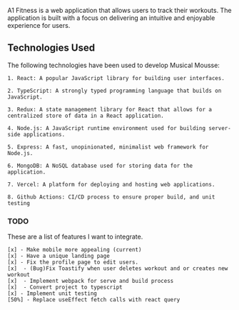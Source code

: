 A1 Fitness is a web application that allows users to track their workouts. The application is built with a focus on delivering an intuitive and enjoyable experience for users.

## Technologies Used

The following technologies have been used to develop Musical Mousse:

    1. React: A popular JavaScript library for building user interfaces.

    2. TypeScript: A strongly typed programming language that builds on JavaScript.

    3. Redux: A state management library for React that allows for a centralized store of data in a React application.

    4. Node.js: A JavaScript runtime environment used for building server-side applications.

    5. Express: A fast, unopinionated, minimalist web framework for Node.js.

    6. MongoDB: A NoSQL database used for storing data for the application.

    7. Vercel: A platform for deploying and hosting web applications.

    8. Github Actions: CI/CD process to ensure proper build, and unit testing

### TODO

These are a list of features I want to integrate.

    [x] - Make mobile more appealing (current)
    [x] - Have a unique landing page
    [x] - Fix the profile page to edit users.
    [x]  - (Bug)Fix Toastify when user deletes workout and or creates new workout
    [x]  - Implement webpack for serve and build process
    [x]  - Convert project to typescript
    [x] - Implement unit testing
    [50%] - Replace useEffect fetch calls with react query
